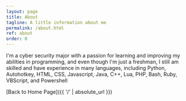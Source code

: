 ```yaml
---
layout: page
title: About
tagline: A little information about me
permalink: /about.html
ref: about
order: 0
---
```


I'm a cyber security major with a passion for learning and improving my abilities in programming, and even though I'm just a freshman, I still am skilled and have experience in many languages, including Python, Autohotkey, HTML, CSS, Javascript, Java, C++, Lua, PHP, Bash, Ruby, VBScript, and Powershell


[Back to Home Page]({{ '/' | absolute_url }})
